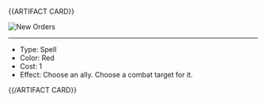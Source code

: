 <!-- ======================================

How to Contribute: https://ggs.wiki/r/howto

Artifact-specific info: https://github.com/GGS-ORG/artifact/blob/master/README.md

====================================== -->


{{ARTIFACT CARD}}

<!-- Card image goes here. -->

![New Orders](https://i.imgur.com/zeOuwEm.jpg)

---

<!-- Card description goes here. -->

* Type: Spell
* Color: Red
* Cost: 1
* Effect: Choose an ally. Choose a combat target for it.

{{/ARTIFACT CARD}}
